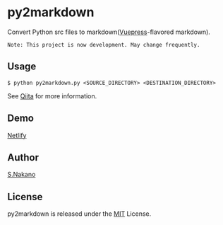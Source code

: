 # py2markdown

Convert Python src files to markdown([Vuepress](https://v1.vuepress.vuejs.org/)-flavored markdown).

```
Note: This project is now development. May change frequently.
```

## Usage
```
$ python py2markdown.py <SOURCE_DIRECTORY> <DESTINATION_DIRECTORY>
```

See [Qiita](https://qiita.com/sumeshi/items/8c9ed2f7f440bcae3ea8) for more information.

## Demo
[Netlify](https://py2markdown.netlify.com/)

## Author
[S.Nakano](https://github.com/sumeshi)

## License
py2markdown is released under the [MIT](https://github.com/sumeshi/py2markdown/blob/master/LICENSE) License.